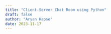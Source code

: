 ```yaml
---
title: "Client-Server Chat Room using Python"
draft: false
author: "Aryan Kapse"
date: 2023-11-17
---
```

